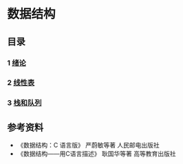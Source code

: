 # 数据结构

## 目录

### 1 [绪论](1%20绪论/index.html)

### 2 [线性表](2%20线性表/index.html)

### 3 [栈和队列](3%20栈和队列/index.html)

## 参考资料

- 《数据结构：C 语言版》 严蔚敏等著 人民邮电出版社
- 《数据结构——用C语言描述》 耿国华等著 高等教育出版社
